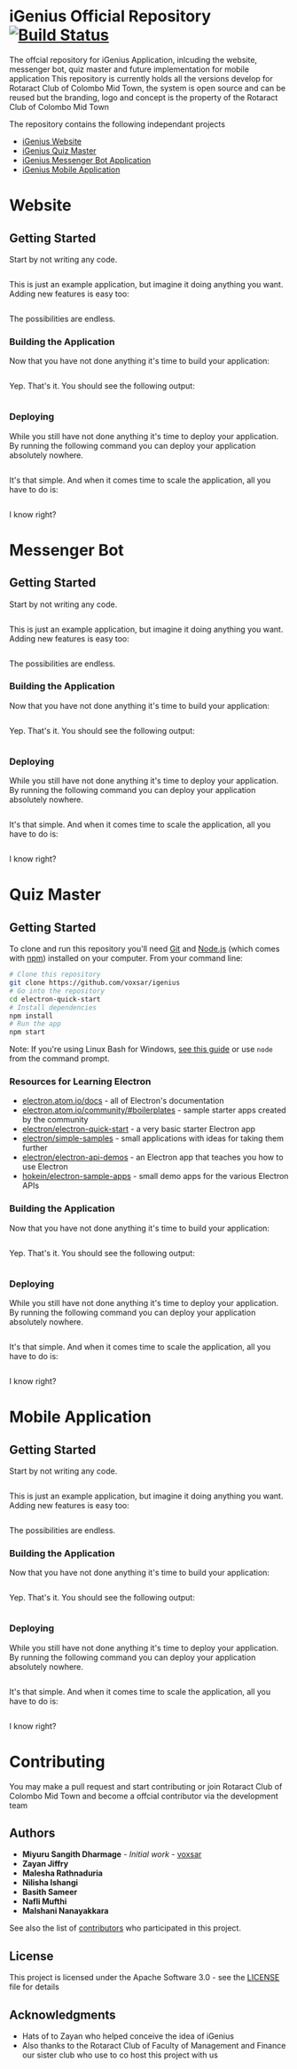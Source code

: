 # iGenius Official Repository [![Build Status](https://travis-ci.org/voxsar/igenius.svg?branch=master)](https://travis-ci.org/voxsar/igenius)
The offcial repository for iGenius Application, inlcuding the website, messenger bot, quiz master and future implementation for mobile application
This repository is currently holds all the versions develop for Rotaract Club of Colombo Mid Town, the system is open source and can be reused but the branding, logo and concept is the property of the Rotaract Club of Colombo Mid Town

The repository contains the following independant projects
- [iGenius Website](#website)
- [iGenius Quiz Master](#quiz-master)
- [iGenius Messenger Bot Application](#messenger-bot)
- [iGenius Mobile Application](#mobile-application)

# Website
## Getting Started

Start by not writing any code.

```

```

This is just an example application, but imagine it doing anything you want. Adding new features is easy too:

```

```

The possibilities are endless.

### Building the Application

Now that you have not done anything it's time to build your application:

```

```

Yep. That's it. You should see the following output:

```

```

### Deploying

While you still have not done anything it's time to deploy your application. By running the following command you can deploy your application absolutely nowhere.

```

```

It's that simple. And when it comes time to scale the application, all you have to do is:

```

```

I know right?

# Messenger Bot
## Getting Started

Start by not writing any code.

```

```

This is just an example application, but imagine it doing anything you want. Adding new features is easy too:

```

```

The possibilities are endless.

### Building the Application

Now that you have not done anything it's time to build your application:

```

```

Yep. That's it. You should see the following output:

```

```

### Deploying

While you still have not done anything it's time to deploy your application. By running the following command you can deploy your application absolutely nowhere.

```

```

It's that simple. And when it comes time to scale the application, all you have to do is:

```

```

I know right?


# Quiz Master
## Getting Started

To clone and run this repository you'll need [Git](https://git-scm.com) and [Node.js](https://nodejs.org/en/download/) (which comes with [npm](http://npmjs.com)) installed on your computer. From your command line:

```bash
# Clone this repository
git clone https://github.com/voxsar/igenius
# Go into the repository
cd electron-quick-start
# Install dependencies
npm install
# Run the app
npm start
```

Note: If you're using Linux Bash for Windows, [see this guide](https://www.howtogeek.com/261575/how-to-run-graphical-linux-desktop-applications-from-windows-10s-bash-shell/) or use `node` from the command prompt.

### Resources for Learning Electron

- [electron.atom.io/docs](http://electron.atom.io/docs) - all of Electron's documentation
- [electron.atom.io/community/#boilerplates](http://electron.atom.io/community/#boilerplates) - sample starter apps created by the community
- [electron/electron-quick-start](https://github.com/electron/electron-quick-start) - a very basic starter Electron app
- [electron/simple-samples](https://github.com/electron/simple-samples) - small applications with ideas for taking them further
- [electron/electron-api-demos](https://github.com/electron/electron-api-demos) - an Electron app that teaches you how to use Electron
- [hokein/electron-sample-apps](https://github.com/hokein/electron-sample-apps) - small demo apps for the various Electron APIs

### Building the Application

Now that you have not done anything it's time to build your application:

```

```

Yep. That's it. You should see the following output:

```

```

### Deploying

While you still have not done anything it's time to deploy your application. By running the following command you can deploy your application absolutely nowhere.

```

```

It's that simple. And when it comes time to scale the application, all you have to do is:

```

```

I know right?

# Mobile Application
## Getting Started

Start by not writing any code.

```

```

This is just an example application, but imagine it doing anything you want. Adding new features is easy too:

```

```

The possibilities are endless.

### Building the Application

Now that you have not done anything it's time to build your application:

```

```

Yep. That's it. You should see the following output:

```

```

### Deploying

While you still have not done anything it's time to deploy your application. By running the following command you can deploy your application absolutely nowhere.

```

```

It's that simple. And when it comes time to scale the application, all you have to do is:

```

```

I know right?


# Contributing

You may make a pull request and start contributing or join Rotaract Club of Colombo Mid Town and become a offcial contributor via the development team

## Authors

* **Miyuru Sangith Dharmage** - *Initial work* - [voxsar](https://github.com/voxsar)
* **Zayan Jiffry**
* **Malesha Rathnaduria**
* **Nilisha Ishangi**
* **Basith Sameer**
* **Nafli Mufthi**
* **Malshani Nanayakkara**

See also the list of [contributors](https://github.com/your/project/contributors) who participated in this project.

## License

This project is licensed under the Apache Software 3.0 - see the [LICENSE](LICENSE) file for details

## Acknowledgments

* Hats of to Zayan who helped conceive the idea of iGenius
* Also thanks to the Rotaract Club of Faculty of Management and Finance our sister club who use to co host this project with us
